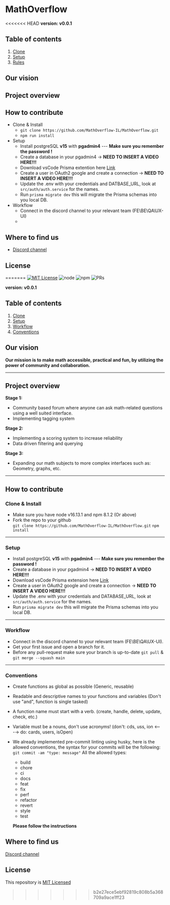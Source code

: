 # MathOverflow

<<<<<<< HEAD
**version: v0.0.1**

## Table of contents

1. [Clone](#clone)
2. [Setup](#setup)
3. [Rules](#rules)

## Our vision

## Project overview

## How to contribute

- Clone & Install <a name="clone"></a>
  - `git clone https://github.com/MathOverflow-IL/MathOverflow.git`
  - `npm run install`
- Setup <a name="setup"></a>
  - Install postgreSQL **v15** with **pgadmin4** --- **Make sure you remember the password !**
  - Create a database in your pgadmin4 -> **NEED TO INSERT A VIDEO HERE!!!**
  - Download vsCode Prisma extention here [Link](https://marketplace.visualstudio.com/items?itemName=Prisma.prisma)
  - Create a user in OAuth2 google and create a connection -> **NEED TO INSERT A VIDEO HERE!!!**
  - Update the .env with your credentials and DATBASE_URL, look at `src/auth/auth.service` for the names.
  - Run `prisma migrate dev` this will migrate the Prisma schemas into you local DB.
- Workflow <a name="rules"></a>
  - Connect in the discord channel to your relevant team (FE\BE\QA\UX-UI)
  -

## Where to find us

- [Discord channel](https://discord.gg/ysffT6BpX7)

## License
=======
[![MIT License](https://img.shields.io/badge/License-MIT-green.svg)](https://choosealicense.com/licenses/mit/)
![node](https://img.shields.io/badge/node-16.13.1-green)
![npm](https://img.shields.io/badge/npm-8.1.2-green)
![PRs](https://img.shields.io/badge/PRs-Coming%20soon-orange)

**version: v0.0.1**

## Table of contents

1. [Clone](#clone)
2. [Setup](#setup)
3. [Workflow](#workflow)
4. [Conventions](#conventions)

## Our vision

**Our mission is to make math accessible, practical and fun, by utilizing the power of community and collaboration.**

---

## Project overview

**Stage 1:**

- Community based forum where anyone can ask math-related questions using a well suited interface.
- Implementing tagging system

**Stage 2:**

- Implementing a scoring system to increase reliability
- Data driven filtering and querying

**Stage 3:**

- Expanding our math subjects to more complex interfaces such as: Geometry, graphs, etc.

---

## How to contribute

### Clone & Install <a name="clone"></a>

- Make sure you have node v16.13.1 and npm 8.1.2 (Or above)
- Fork the repo to your github  
  `git clone https://github.com/MathOverflow-IL/MathOverflow.git`
  `npm install`

---

### Setup <a name="setup"></a>

- Install postgreSQL **v15** with **pgadmin4** --- **Make sure you remember the password !**
- Create a database in your pgadmin4 -> **NEED TO INSERT A VIDEO HERE!!!**
- Download vsCode Prisma extension here [Link](https://marketplace.visualstudio.com/items?itemName=Prisma.prisma)
- Create a user in OAuth2 google and create a connection -> **NEED TO INSERT A VIDEO HERE!!!**
- Update the .env with your credentials and DATABASE_URL, look at `src/auth/auth.service` for the names.
- Run `prisma migrate dev` this will migrate the Prisma schemas into you local DB.

---

### Workflow <a name="workflow"></a>

- Connect in the discord channel to your relevant team (FE\BE\QA\UX-UI).
- Get your first issue and open a branch for it.
- Before any pull-request make sure your branch is up-to-date `git pull` & `git merge --squash main`

---

### Conventions <a name="conventions"></a>

- Create functions as global as possible (Generic, reusable)
- Readable and descriptive names to your functions and variables (Don't use "and", function is single tasked)
- A function name must start with a verb. (create, handle, delete, update, check, etc.)
- Variable must be a nouns, don't use acronyms! (don't: cds, uss, ion <----> do: cards, users, isOpen)
- We already implemented pre-commit linting using husky, here is the allowed conventions,
  the syntax for your commits will be the following: `git commit -am "type: message"`
  All the allowed types:

  - build
  - chore
  - ci
  - docs
  - feat
  - fix
  - perf
  - refactor
  - revert
  - style
  - test

  **Please follow the instructions**

## Where to find us

[Discord channel](https://discord.gg/ysffT6BpX7)

## License

This repository is [MIT Licensed](https://github.com/MathOverflow-IL/MathOverflow/blob/main/LICENCE)
>>>>>>> b2e27ece5ebf92819c808b5a368709a9ace1ff23
